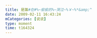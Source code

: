 ```yaml
---
title: 是誰#在#%~偷偷的%~哭泣~%￥~%*&amp;^
date: 2009-02-11 16:43:24
mCategories: [说说]
type: moment
time: t164324
---
```


